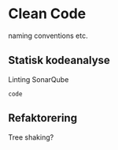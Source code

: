 # Clean Code
naming conventions etc.
## Statisk kodeanalyse
Linting
SonarQube

```
code
```

## Refaktorering
Tree shaking?
